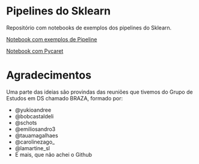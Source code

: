 # Pipelines do Sklearn

Repositório com notebooks de exemplos dos pipelines do Sklearn.

[Notebook com exemplos de Pipeline](https://nbviewer.jupyter.org/github/barbosarafael/sklearn_pipelines_examples/blob/main/notebook/1.0.not_apply_sk_pipeline.ipynb)

[Notebook com Pycaret](https://nbviewer.jupyter.org/github/barbosarafael/sklearn_pipelines_examples/blob/main/notebook/2.0.testing_pycaret.ipynb)

# Agradecimentos 

Uma parte das ideias são provindas das reuniões que tivemos do Grupo de Estudos em DS chamado BRAZA, formado por: 

- @yukioandree
- @bobcastaldeli 
- @schots 
- @emiliosandro3 
- @tauamagalhaes 
- @carolinezago_ 
- @lamartine_sl
- E mais, que não achei o Github 
